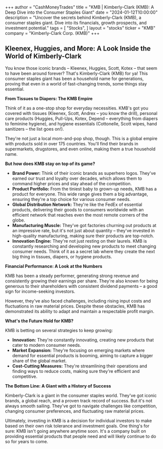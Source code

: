 +++
author = "CashMoneyTrades"
title = "KMB |  Kimberly-Clark (KMB): A Deep Dive into the Consumer Staples Giant"
date = "2024-01-12T10:00:00"
description = "Uncover the secrets behind Kimberly-Clark (KMB), a consumer staples giant. Dive into its financials, growth prospects, and investment potential."
tags = [
"Stocks",
]
layout = "stocks"
ticker = "KMB"
company = "Kimberly-Clark Corp. (KMB)"
+++
        


##  Kleenex, Huggies, and More: A Look Inside the World of Kimberly-Clark

You know those iconic brands – Kleenex, Huggies, Scott, Kotex – that seem to have been around forever? That's Kimberly-Clark (KMB) for ya! This consumer staples giant has been a household name for generations, proving that even in a world of fast-changing trends, some things stay essential. 

**From Tissues to Diapers: The KMB Empire**

Think of it as a one-stop shop for everyday necessities. KMB's got you covered with tissues (Kleenex, Scott, Andrex – you know the drill), personal care products (Huggies, Pull-Ups, Kotex, Depend –  everything from diapers to feminine hygiene), and hygiene essentials (Cottonelle, Scott wipes, hand sanitizers –  the list goes on!).  

They're not just a local mom-and-pop shop, though. This is a global empire with products sold in over 175 countries. You'll find their brands in supermarkets, drugstores, and even online, making them a true household name.

**But how does KMB stay on top of its game?**

* **Brand Power:**  Think of their iconic brands as superhero logos. They've earned our trust and loyalty over decades, which allows them to command higher prices and stay ahead of the competition. 
* **Product Portfolio:** From the tiniest baby to grown-up needs, KMB has a product for everyone. This wide range gives them a big advantage, ensuring they're a top choice for various consumer needs.
* **Global Distribution Network:** They're like the FedEx of essential products, delivering their goods to consumers worldwide with an efficient network that reaches even the most remote corners of the globe. 
* **Manufacturing Muscle:**  They've got factories churning out products at an impressive rate, but it's not just about quantity – they've invested in high-quality manufacturing, making sure their products are top-notch.
* **Innovation Engine:**  They're not just resting on their laurels. KMB is constantly researching and developing new products to meet changing consumer needs. Think of it as a secret lab where they create the next big thing in tissues, diapers, or hygiene products.

**Financial Performance: A Look at the Numbers**

KMB has been a steady performer, generating strong revenue and consistently growing their earnings per share. They're also known for being generous to their shareholders with consistent dividend payments –  a good sign for income-seeking investors. 

However, they've also faced challenges, including rising input costs and fluctuations in raw material prices. Despite these obstacles, KMB has demonstrated its ability to adapt and maintain a respectable profit margin.

**What's the Future Hold for KMB?**

KMB is betting on several strategies to keep growing:

* **Innovation:** They're constantly innovating, creating new products that cater to modern consumer needs.
* **Market Expansion:** They're focusing on emerging markets where demand for essential products is booming, aiming to capture a bigger share of the global market.
* **Cost-Cutting Measures:** They're streamlining their operations and finding ways to reduce costs, making sure they're efficient and competitive. 

**The Bottom Line: A Giant with a History of Success**

Kimberly-Clark is a giant in the consumer staples world. They've got iconic brands, a global reach, and a proven track record of success. But it's not always smooth sailing.  They've got to navigate challenges like competition, changing consumer preferences, and fluctuating raw material prices. 

Ultimately, investing in KMB is a decision for individual investors to make based on their own risk tolerance and investment goals.  One thing's for sure:  KMB isn't going anywhere anytime soon. It's a company built on providing essential products that people need and will likely continue to do so for years to come. 

        